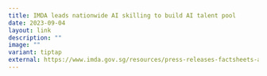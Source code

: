```yaml
---
title: IMDA leads nationwide AI skilling to build AI talent pool
date: 2023-09-04
layout: link
description: ""
image: ""
variant: tiptap
external: https://www.imda.gov.sg/resources/press-releases-factsheets-and-speeches/press-releases/2023/imda-leads-ai-skilling-to-build-ai-talent-pool
---
```

